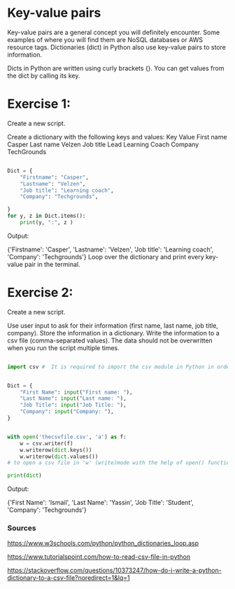 # Key-value pairs

Key-value pairs are a general concept you will definitely encounter. Some examples of where you will find them are NoSQL databases or AWS resource tags. Dictionaries (dict) in Python also use key-value pairs to store information.

Dicts in Python are written using curly brackets {}. You can get values from the dict by calling its key. 

# Exercise 1:
Create a new script.

Create a dictionary with the following keys and values:
Key
Value
First name
Casper
Last name
Velzen
Job title
Lead Learning Coach
Company
TechGrounds

```python

Dict = { 
    "Firstname": "Casper",
    "Lastname": "Velzen",
    "Job title": "Learning coach",
    "Company": "Techgrounds",

}
for y, z in Dict.items():
    print(y, ":", z )


```
Output:

{'Firstname': 'Casper', 'Lastname': 'Velzen', 'Job title': 'Learning coach', 'Company': 'Techgrounds'}
Loop over the dictionary and print every key-value pair in the terminal.

# Exercise 2:
Create a new script.

Use user input to ask for their information (first name, last name, job title, company). Store the information in a dictionary.
Write the information to a csv file (comma-separated values). The data should not be overwritten when you run the script multiple times.

```python

import csv #  It is required to import the csv module in Python in order to use the functions included in this module to read the file.


Dict = {
    "First Name": input("First name: "), 
    "Last Name": input("Last name: "),
    "Job Title": input("Job Title: "),
    "Company": input("Company: "),
}


with open('thecsvfile.csv', 'a') as f:
    w = csv.writer(f)
    w.writerow(dict.keys())
    w.writerow(dict.values())
# to open a csv file in 'w' (write)mode with the help of open() function and write key value pair in comma separated form. 

print(dict)

```
Output:

{'First Name': 'Ismail', 'Last Name': 'Yassin', 'Job Title': 'Student', 'Company': 'Techgrounds'}
### Sources

https://www.w3schools.com/python/python_dictionaries_loop.asp

https://www.tutorialspoint.com/how-to-read-csv-file-in-python

 https://stackoverflow.com/questions/10373247/how-do-i-write-a-python-dictionary-to-a-csv-file?noredirect=1&lq=1

